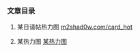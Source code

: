 
### 文章目录


1. 某日请帖热力图
[m2shad0w.com/card_hot](http://m2shad0w.com/card_hot)

2. 某热力图
[某热力图](http://m2shad0w.com/card_hot/index_dev.html)

